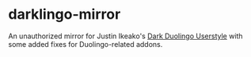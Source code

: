 # darklingo-mirror
An unauthorized mirror for Justin Ikeako's [Dark Duolingo Userstyle](https://userstyles.org/styles/169205/darklingo) with some added fixes for Duolingo-related addons.
